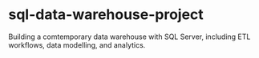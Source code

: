 # sql-data-warehouse-project
Building a comtemporary data warehouse with SQL Server, including ETL workflows, data modelling, and analytics.
